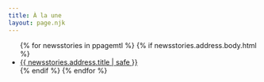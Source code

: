 ```yaml
---
title: À la une
layout: page.njk
---
```


<ul>
{% for newsstories in ppagemtl %}
{% if newsstories.address.body.html %} <!-- permet d'exclure les articles qui n'ont pas de contenu (à cause d'une structure json différente) -->
<li><a href="/a-la-une/articles/{{ newsstories.address.title | slug }}/">{{ newsstories.address.title | safe }}</a></li>
{% endif %}
{% endfor %}
</ul>